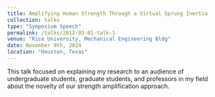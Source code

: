 ```yaml
---
title: Amplifying Human Strength Through a Virtual Sprung Inertia
collection: talks
type: "Symposium Speech"
permalink: /talks/2012-03-01-talk-1
venue: "Rice University, Mechanical Engineering Bldg"
date: November 9th, 2024
location: "Houston, Texas"
---
```

This talk focused on explaining my research to an audience of undergraduate students, graduate students, and professors in my field about the novelty of our strength amplification approach.